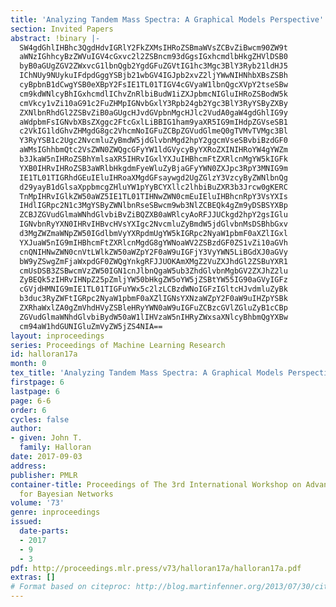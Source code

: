 ```yaml
---
title: 'Analyzing Tandem Mass Spectra: A Graphical Models Perspective'
section: Invited Papers
abstract: !binary |-
  SW4gdGhlIHBhc3QgdHdvIGRlY2FkZXMsIHRoZSBmaWVsZCBvZiBwcm90ZW9t
  aWNzIGhhcyBzZWVuIGV4cGxvc2l2ZSBncm93dGgsIGxhcmdlbHkgZHVlDSB0
  byB0aGUgZGV2ZWxvcG1lbnQgb2YgdGFuZGVtIG1hc3Mgc3BlY3Ryb21ldHJ5
  IChNUy9NUykuIFdpdGggYSBjb21wbGV4IGJpb2xvZ2ljYWwNIHNhbXBsZSBh
  cyBpbnB1dCwgYSB0eXBpY2FsIE1TL01TIGV4cGVyaW1lbnQgcXVpY2tseSBw
  cm9kdWNlcyBhIGxhcmdlIChvZnRlbiBudW1iZXJpbmcNIGluIHRoZSBodW5k
  cmVkcy1vZi10aG91c2FuZHMpIGNvbGxlY3Rpb24gb2Ygc3BlY3RyYSByZXBy
  ZXNlbnRhdGl2ZSBvZiB0aGUgcHJvdGVpbnMgcHJlc2VudA0gaW4gdGhlIG9y
  aWdpbmFsIGNvbXBsZXggc2FtcGxlLiBBIG1ham9yaXR5IG9mIHdpZGVseSB1
  c2VkIG1ldGhvZHMgdG8gc2VhcmNoIGFuZCBpZGVudGlmeQ0gTVMvTVMgc3Bl
  Y3RyYSB1c2Ugc2NvcmluZyBmdW5jdGlvbnMgd2hpY2ggcmVseSBvbiBzdGF0
  aWMsIGhhbmQtc2VsZWN0ZWQgcGFyYW1ldGVycyByYXRoZXINIHRoYW4gYWZm
  b3JkaW5nIHRoZSBhYmlsaXR5IHRvIGxlYXJuIHBhcmFtZXRlcnMgYW5kIGFk
  YXB0IHRvIHRoZSB3aWRlbHkgdmFyeWluZyBjaGFyYWN0ZXJpc3RpY3MNIG9m
  IE1TL01TIGRhdGEuIEluIHRoaXMgdGFsaywgd2UgZGlzY3VzcyByZWNlbnQg
  d29yayB1dGlsaXppbmcgZHluYW1pYyBCYXllc2lhbiBuZXR3b3Jrcw0gKERC
  TnMpIHRvIGlkZW50aWZ5IE1TL01TIHNwZWN0cmEuIEluIHBhcnRpY3VsYXIs
  IHdlIGRpc2N1c3MgYSByZWNlbnRseSBwcm9wb3NlZCBEQk4gZm9yDSBSYXBp
  ZCBJZGVudGlmaWNhdGlvbiBvZiBQZXB0aWRlcyAoRFJJUCkgd2hpY2gsIGlu
  IGNvbnRyYXN0IHRvIHBvcHVsYXIgc2NvcmluZyBmdW5jdGlvbnMsDSBhbGxv
  d3MgZWZmaWNpZW50IGdlbmVyYXRpdmUgYW5kIGRpc2NyaW1pbmF0aXZlIGxl
  YXJuaW5nIG9mIHBhcmFtZXRlcnMgdG8gYWNoaWV2ZSBzdGF0ZS1vZi10aGVh
  cnQNIHNwZWN0cnVtLWlkZW50aWZpY2F0aW9uIGFjY3VyYWN5LiBGdXJ0aGVy
  bW9yZSwgZmFjaWxpdGF0ZWQgYnkgRFJJUOKAmXMgZ2VuZXJhdGl2ZSBuYXR1
  cmUsDSB3ZSBwcmVzZW50IGN1cnJlbnQgaW5ub3ZhdGlvbnMgbGV2ZXJhZ2lu
  ZyBEQk5zIHRvIHNpZ25pZmljYW50bHkgZW5oYW5jZSBtYW55IG90aGVyIGFz
  cGVjdHMNIG9mIE1TL01TIGFuYWx5c2lzLCBzdWNoIGFzIGltcHJvdmluZyBk
  b3duc3RyZWFtIGRpc2NyaW1pbmF0aXZlIGNsYXNzaWZpY2F0aW9uIHZpYSBk
  ZXRhaWxlZA0gZmVhdHVyZSBleHRyYWN0aW9uIGFuZCBzcGVlZGluZyB1cCBp
  ZGVudGlmaWNhdGlvbiBydW50aW1lIHVzaW5nIHRyZWxsaXNlcyBhbmQgYXBw
  cm94aW1hdGUNIGluZmVyZW5jZS4NIA==
layout: inproceedings
series: Proceedings of Machine Learning Research
id: halloran17a
month: 0
tex_title: 'Analyzing Tandem Mass Spectra: A Graphical Models Perspective'
firstpage: 6
lastpage: 6
page: 6-6
order: 6
cycles: false
author:
- given: John T.
  family: Halloran
date: 2017-09-03
address: 
publisher: PMLR
container-title: Proceedings of The 3rd International Workshop on Advanced Methodologies
  for Bayesian Networks
volume: '73'
genre: inproceedings
issued:
  date-parts:
  - 2017
  - 9
  - 3
pdf: http://proceedings.mlr.press/v73/halloran17a/halloran17a.pdf
extras: []
# Format based on citeproc: http://blog.martinfenner.org/2013/07/30/citeproc-yaml-for-bibliographies/
---
```

